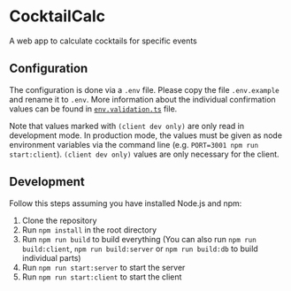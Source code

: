 # CocktailCalc

A web app to calculate cocktails for specific events

## Configuration

The configuration is done via a `.env` file.
Please copy the file `.env.example` and rename it to `.env`.
More information about the individual confirmation values can be found in [
`env.validation.ts`](/server/common/env.validation.ts) file.

Note that values marked with `(client dev only)` are only read in development mode. In production mode, the values must
be given as node environment variables via the command line (e.g. `PORT=3001 npm run start:client`).
`(client dev only)` values are only necessary for the client.

## Development

Follow this steps assuming you have installed Node.js and npm:

1. Clone the repository
2. Run `npm install` in the root directory
3. Run `npm run build` to build everything (You can also run `npm run build:client`, `npm run build:server` or
   `npm run build:db` to build individual parts)
4. Run `npm run start:server` to start the server
5. Run `npm run start:client` to start the client
